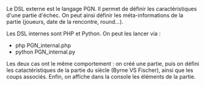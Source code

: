 Le DSL externe est le langage PGN.
Il permet de définir les caractéristiques d'une partie d'échec. On peut ainsi définir les méta-informations de la partie (joueurs, date de la rencontre, round...).

Les DSL internes sont PHP et Python.
On peut les lancer via :
- php PGN_internal.php
- python PGN_internal.py

Les deux cas ont le même comportement : on créé une partie, puis on défini les catactéristiques de la partie du siècle (Byrne VS Fischer), ainsi que les coups associés. Enfin, on affiche dans la console les éléments de la partie.